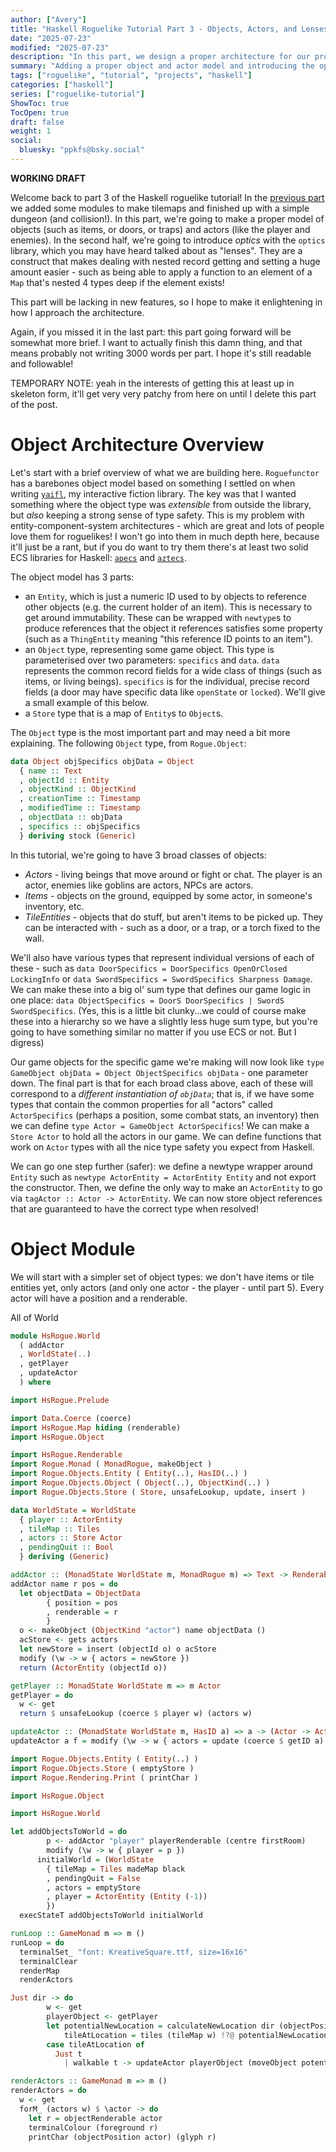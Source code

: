 ```yaml
---
author: ["Avery"]
title: "Haskell Roguelike Tutorial Part 3 - Objects, Actors, and Lenses"
date: "2025-07-23"
modified: "2025-07-23"
description: "In this part, we design a proper architecture for our project: we turn the player into an object (an actor, specifically) and then briefly introduce optics as a way to avoid the hell of nested record updates."
summary: "Adding a proper object and actor model and introducing the optics library."
tags: ["roguelike", "tutorial", "projects", "haskell"]
categories: ["haskell"]
series: ["roguelike-tutorial"]
ShowToc: true
TocOpen: true
draft: false
weight: 1
social:
  bluesky: "ppkfs@bsky.social"
---
```


**WORKING DRAFT**

Welcome back to part 3 of the Haskell roguelike tutorial! In the [previous part](https://ppkfs.github.io/posts/roguelike-tutorial/part2/) we added some modules to make tilemaps and finished up with a simple dungeon (and collision!). In this part, we're going to make a proper model of objects (such as items, or doors, or traps) and actors (like the player and enemies). In the second half, we're going to introduce *optics* with the `optics` library, which you may have heard talked about as "lenses". They are a construct that makes dealing with nested record getting and setting a huge amount easier - such as being able to apply a function to an element of a `Map` that's nested 4 types deep if the element exists!

This part will be lacking in new features, so I hope to make it enlightening in how I approach the architecture.

Again, if you missed it in the last part: this part going forward will be somewhat more brief. I want to actually finish this damn thing, and that means probably not writing 3000 words per part. I hope it's still readable and followable!

TEMPORARY NOTE: yeah in the interests of getting this at least up in skeleton form, it'll get very very patchy from here on until I delete this part of the post.

# Object Architecture Overview

Let's start with a brief overview of what we are building here. `Roguefunctor` has a barebones object model based on something I settled on when writing [`yaifl`](https://github.com/ppkfs/yaifl), my interactive fiction library. The key was that I wanted something where the object type was *extensible* from outside the library, but *also* keeping a strong sense of type safety. This is my problem with entity-component-system architectures - which are great and lots of people love them for roguelikes! I won't go into them in much depth here, because it'll just be a rant, but if you do want to try them there's at least two solid ECS libraries for Haskell: [`apecs`](https://github.com/jonascarpay/apecs) and [`aztecs`](https://github.com/aztecs-hs/aztecs).

The object model has 3 parts:
  - an `Entity`, which is just a numeric ID used to by objects to reference other objects (e.g. the current holder of an item). This is necessary to get around immutability. These can be wrapped with `newtype`s to produce references that the object it references satisfies some property (such as a `ThingEntity` meaning "this reference ID points to an item").
  - an `Object` type, representing some game object. This type is parameterised over two parameters: `specifics` and `data`. `data` represents the common record fields for a wide class of things (such as items, or living beings). `specifics` is for the individual, precise record fields (a door may have specific data like `openState` or `locked`). We'll give a small example of this below.
  - a `Store` type that is a map of `Entity`s to `Object`s.

The `Object` type is the most important part and may need a bit more explaining. The following `Object` type, from `Rogue.Object`:

```haskell
data Object objSpecifics objData = Object
  { name :: Text
  , objectId :: Entity
  , objectKind :: ObjectKind
  , creationTime :: Timestamp
  , modifiedTime :: Timestamp
  , objectData :: objData
  , specifics :: objSpecifics
  } deriving stock (Generic)
```
In this tutorial, we're going to have 3 broad classes of objects:

- *Actors* - living beings that move around or fight or chat. The player is an actor, enemies like goblins are actors, NPCs are actors.
- *Items* - objects on the ground, equipped by some actor, in someone's inventory, etc.
- *TileEntities* - objects that do stuff, but aren't items to be picked up. They can be interacted with - such as a door, or a trap, or a torch fixed to the wall.

We'll also have various types that represent individual versions of each of these - such as `data DoorSpecifics = DoorSpecifics OpenOrClosed LockingInfo` or `data SwordSpecifics = SwordSpecifics Sharpness Damage`. We can make these into a big ol' sum type that defines our game logic in one place: `data ObjectSpecifics = DoorS DoorSpecifics | SwordS SwordSpecifics`. (Yes, this is a little bit clunky...we could of course make these into a hierarchy so we have a slightly less huge sum type, but you're going to have something similar no matter if you use ECS or not. But I digress)

Our game objects for the specific game we're making will now look like `type GameObject objData = Object ObjectSpecifics objData` - one parameter down. The final part is that for each broad class above, each of these will correspond to a *different instantiation of `objData`*; that is, if we have some types that contain the common properties for all "actors" called `ActorSpecifics` (perhaps a position, some combat stats, an inventory) then we can define `type Actor = GameObject ActorSpecifics`! We can make a `Store Actor` to hold all the actors in our game. We can define functions that work on `Actor` types with all the nice type safety you expect from Haskell.

We can go one step further (safer): we define a newtype wrapper around `Entity` such as `newtype ActorEntity = ActorEntity Entity` and not export the constructor. Then, we define the only way to make an `ActorEntity` to go via `tagActor :: Actor -> ActorEntity`. We can now store object references that are guaranteed to have the correct type when resolved!

# Object Module

We will start with a simpler set of object types: we don't have items or tile entities yet, only actors (and only one actor - the player - until part 5). Every actor will have a position and a renderable.


All of World

```haskell
module HsRogue.World
  ( addActor
  , WorldState(..)
  , getPlayer
  , updateActor
  ) where

import HsRogue.Prelude

import Data.Coerce (coerce)
import HsRogue.Map hiding (renderable)
import HsRogue.Object

import HsRogue.Renderable
import Rogue.Monad ( MonadRogue, makeObject )
import Rogue.Objects.Entity ( Entity(..), HasID(..) )
import Rogue.Objects.Object ( Object(..), ObjectKind(..) )
import Rogue.Objects.Store ( Store, unsafeLookup, update, insert )

data WorldState = WorldState
  { player :: ActorEntity
  , tileMap :: Tiles
  , actors :: Store Actor
  , pendingQuit :: Bool
  } deriving (Generic)

addActor :: (MonadState WorldState m, MonadRogue m) => Text -> Renderable -> V2 -> m ActorEntity
addActor name r pos = do
  let objectData = ObjectData
        { position = pos
        , renderable = r
        }
  o <- makeObject (ObjectKind "actor") name objectData ()
  acStore <- gets actors
  let newStore = insert (objectId o) o acStore
  modify (\w -> w { actors = newStore })
  return (ActorEntity (objectId o))

getPlayer :: MonadState WorldState m => m Actor
getPlayer = do
  w <- get
  return $ unsafeLookup (coerce $ player w) (actors w)

updateActor :: (MonadState WorldState m, HasID a) => a -> (Actor -> Actor) -> m ()
updateActor a f = modify (\w -> w { actors = update (coerce $ getID a) f (actors w) })
```

```haskell
import Rogue.Objects.Entity ( Entity(..) )
import Rogue.Objects.Store ( emptyStore )
import Rogue.Rendering.Print ( printChar )

import HsRogue.Object

import HsRogue.World

let addObjectsToWorld = do
        p <- addActor "player" playerRenderable (centre firstRoom)
        modify (\w -> w { player = p })
      initialWorld = (WorldState
        { tileMap = Tiles madeMap black
        , pendingQuit = False
        , actors = emptyStore
        , player = ActorEntity (Entity (-1))
        })
  execStateT addObjectsToWorld initialWorld

runLoop :: GameMonad m => m ()
runLoop = do
  terminalSet_ "font: KreativeSquare.ttf, size=16x16"
  terminalClear
  renderMap
  renderActors

Just dir -> do
        w <- get
        playerObject <- getPlayer
        let potentialNewLocation = calculateNewLocation dir (objectPosition playerObject)
            tileAtLocation = tiles (tileMap w) !?@ potentialNewLocation
        case tileAtLocation of
          Just t
            | walkable t -> updateActor playerObject (moveObject potentialNewLocation)

renderActors :: GameMonad m => m ()
renderActors = do
  w <- get
  forM_ (actors w) $ \actor -> do
    let r = objectRenderable actor
    terminalColour (foreground r)
    printChar (objectPosition actor) (glyph r)

```